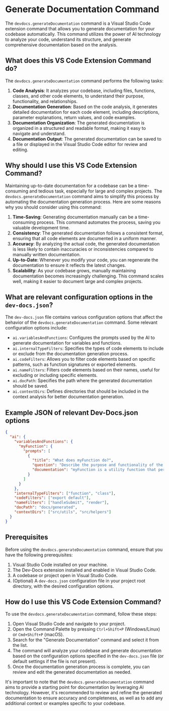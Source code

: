 
  
  # **Generate Documentation Command**

The `devdocs.generateDocumentation` command is a Visual Studio Code extension command that allows you to generate documentation for your codebase automatically. This command utilizes the power of AI technology to analyze your code, understand its structure, and generate comprehensive documentation based on the analysis.

## What does this VS Code Extension Command do?

The `devdocs.generateDocumentation` command performs the following tasks:

1. **Code Analysis**: It analyzes your codebase, including files, functions, classes, and other code elements, to understand their purpose, functionality, and relationships.
2. **Documentation Generation**: Based on the code analysis, it generates detailed documentation for each code element, including descriptions, parameter explanations, return values, and code examples.
3. **Documentation Organization**: The generated documentation is organized in a structured and readable format, making it easy to navigate and understand.
4. **Documentation Output**: The generated documentation can be saved to a file or displayed in the Visual Studio Code editor for review and editing.

## Why should I use this VS Code Extension Command?

Maintaining up-to-date documentation for a codebase can be a time-consuming and tedious task, especially for large and complex projects. The `devdocs.generateDocumentation` command aims to simplify this process by automating the documentation generation process. Here are some reasons why you should consider using this command:

1. **Time-Saving**: Generating documentation manually can be a time-consuming process. This command automates the process, saving you valuable development time.
2. **Consistency**: The generated documentation follows a consistent format, ensuring that all code elements are documented in a uniform manner.
3. **Accuracy**: By analyzing the actual code, the generated documentation is less likely to contain inaccuracies or inconsistencies compared to manually written documentation.
4. **Up-to-Date**: Whenever you modify your code, you can regenerate the documentation to ensure it reflects the latest changes.
5. **Scalability**: As your codebase grows, manually maintaining documentation becomes increasingly challenging. This command scales well, making it easier to document large and complex projects.

## What are relevant configuration options in the `dev-docs.json`?

The `dev-docs.json` file contains various configuration options that affect the behavior of the `devdocs.generateDocumentation` command. Some relevant configuration options include:

- `ai.variablesAndFunctions`: Configures the prompts used by the AI to generate documentation for variables and functions.
- `ai.internalTypeFilters`: Specifies the types of code elements to include or exclude from the documentation generation process.
- `ai.codeFilters`: Allows you to filter code elements based on specific patterns, such as function signatures or exported elements.
- `ai.nameFilters`: Filters code elements based on their names, useful for excluding or including specific elements.
- `ai.docPath`: Specifies the path where the generated documentation should be saved.
- `ai.contextDirs`: Defines directories that should be included in the context analysis for better documentation generation.

## Example JSON of relevant Dev-Docs.json options

```json
{
  "ai": {
    "variablesAndFunctions": {
      "myFunction": {
        "prompts": [
          {
            "title": "What does myFunction do?",
            "question": "Describe the purpose and functionality of the myFunction.",
            "documentation": "myFunction is a utility function that performs a specific task..."
          }
        ]
      }
    },
    "internalTypeFilters": ["function", "class"],
    "codeFilters": ["export default"],
    "nameFilters": ["handleSubmit", "render"],
    "docPath": "docs/generated",
    "contextDirs": ["src/utils", "src/helpers"]
  }
}
```

## Prerequisites

Before using the `devdocs.generateDocumentation` command, ensure that you have the following prerequisites:

1. Visual Studio Code installed on your machine.
2. The Dev-Docs extension installed and enabled in Visual Studio Code.
3. A codebase or project open in Visual Studio Code.
4. (Optional) A `dev-docs.json` configuration file in your project root directory, with the desired configuration options.

## How do I use this VS Code Extension Command?

To use the `devdocs.generateDocumentation` command, follow these steps:

1. Open Visual Studio Code and navigate to your project.
2. Open the Command Palette by pressing `Ctrl+Shift+P` (Windows/Linux) or `Cmd+Shift+P` (macOS).
3. Search for the "Generate Documentation" command and select it from the list.
4. The command will analyze your codebase and generate documentation based on the configuration options specified in the `dev-docs.json` file (or default settings if the file is not present).
5. Once the documentation generation process is complete, you can review and edit the generated documentation as needed.

It's important to note that the `devdocs.generateDocumentation` command aims to provide a starting point for documentation by leveraging AI technology. However, it's recommended to review and refine the generated documentation to ensure accuracy and completeness, as well as to add any additional context or examples specific to your codebase.
  
  